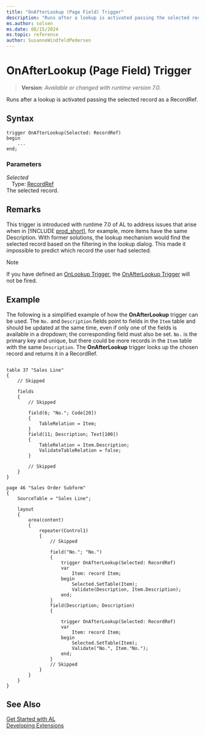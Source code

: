 ```yaml
---
title: "OnAfterLookup (Page Field) Trigger"
description: "Runs after a lookup is activated passing the selected record as a RecordRef."
ms.author: solsen
ms.date: 08/15/2024
ms.topic: reference
author: SusanneWindfeldPedersen
---
```

[//]: # (START>DO_NOT_EDIT)
[//]: # (IMPORTANT:Do not edit any of the content between here and the END>DO_NOT_EDIT.)
[//]: # (Any modifications should be made in the .xml files in the ModernDev repo.)

# OnAfterLookup (Page Field) Trigger
> **Version**: _Available or changed with runtime version 7.0._

Runs after a lookup is activated passing the selected record as a RecordRef.


## Syntax
```AL
trigger OnAfterLookup(Selected: RecordRef)
begin
    ...
end;
```

### Parameters

*Selected*  
&emsp;Type: [RecordRef](../../methods-auto/recordref/recordref-data-type.md)  
The selected record.  



[//]: # (IMPORTANT: END>DO_NOT_EDIT)

## Remarks

This trigger is introduced with runtime 7.0 of AL to address issues that arise when in [!INCLUDE [prod_short](../../includes/prod_short.md)], for example, more items have the same Description. With former solutions, the lookup mechanism would find the selected record based on the filtering in the lookup dialog. This made it impossible to predict which record the user had selected.

> [!NOTE]  
> If you have defined an [OnLookup Trigger](devenv-onlookup-pagefield-trigger.md), the [OnAfterLookup Trigger](devenv-onafterlookup-pagefield-trigger.md) will not be fired.

## Example

The following is a simplified example of how the **OnAfterLookup** trigger can be used. The `No.` and `Description` fields point to fields in the `Item` table and should be updated at the same time, even if only one of the fields is available in a dropdown; the corresponding field must also be set. `No.` is the primary key and unique, but there could be more records in the `Item` table with the same `Description`. The **OnAfterLookup** trigger looks up the chosen record and returns it in a RecordRef.

```al

table 37 "Sales Line"
{
    // Skipped

    fields
    {
        // Skipped

        field(6; "No."; Code[20])
        {
            TableRelation = Item;
        }
        field(11; Description; Text[100])
        {
            TableRelation = Item.Description;
            ValidateTableRelation = false;
        }

        // Skipped
    }
}

page 46 "Sales Order Subform"
{
    SourceTable = "Sales Line";

    layout
    {
        area(content)
        {
            repeater(Control1)
            {
                // Skipped 

                field("No."; "No.")
                {
                    trigger OnAfterLookup(Selected: RecordRef)
                    var
                        Item: record Item;
                    begin
                        Selected.SetTable(Item);
                        Validate(Description, Item.Description);
                    end;
                }
                field(Description; Description)
                {

                    trigger OnAfterLookup(Selected: RecordRef)
                    var
                        Item: record Item;
                    begin
                        Selected.SetTable(Item);
                        Validate("No.", Item."No.");
                    end;
                }
                // Skipped
            }
        }
    }
}
```

## See Also  
[Get Started with AL](../../devenv-get-started.md)  
[Developing Extensions](../../devenv-dev-overview.md)  
